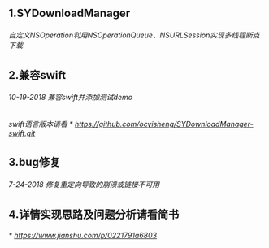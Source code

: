 ## 1.SYDownloadManager
 ###### 自定义NSOperation利用NSOperationQueue、NSURLSession实现多线程断点下载
 
## 2.兼容swift
 ###### 10-19-2018 兼容swift并添加测试demo
 ###### swift语言版本请看 * https://github.com/ocyisheng/SYDownloadManager-swift.git

## 3.bug修复
 ###### 7-24-2018 修复重定向导致的崩溃或链接不可用

## 4.详情实现思路及问题分析请看简书
 ###### * https://www.jianshu.com/p/0221791a6803
